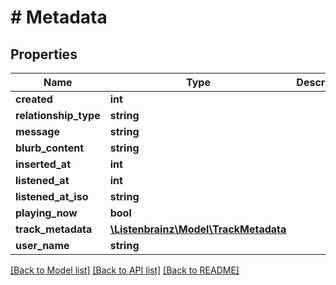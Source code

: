 # # Metadata

## Properties

Name | Type | Description | Notes
------------ | ------------- | ------------- | -------------
**created** | **int** |  | [optional]
**relationship_type** | **string** |  | [optional]
**message** | **string** |  | [optional]
**blurb_content** | **string** |  | [optional]
**inserted_at** | **int** |  | [optional]
**listened_at** | **int** |  | [optional]
**listened_at_iso** | **string** |  | [optional]
**playing_now** | **bool** |  | [optional]
**track_metadata** | [**\Listenbrainz\Model\TrackMetadata**](TrackMetadata.md) |  | [optional]
**user_name** | **string** |  | [optional]

[[Back to Model list]](../../README.md#models) [[Back to API list]](../../README.md#endpoints) [[Back to README]](../../README.md)
